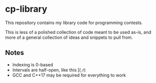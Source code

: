 # cp-library
This repository contains my library code for programming contests.

This is less of a polished collection of code meant to be used as-is, and more of a general collection of ideas and snippets to pull from.

## Notes

- Indexing is 0-based
- Intervals are half-open, like this $[l, r)$
- GCC and C++17 may be required for everything to work
